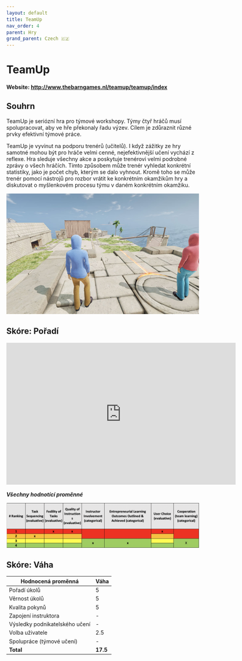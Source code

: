 ```yaml
---
layout: default
title: TeamUp
nav_order: 4
parent: Hry
grand_parent: Czech 🇨🇿
---
```


# TeamUp

#### Website: http://www.thebarngames.nl/teamup/teamup/index

## Souhrn

TeamUp je seriózní hra pro týmové workshopy. Týmy čtyř hráčů musí spolupracovat, aby ve hře překonaly řadu výzev. Cílem je zdůraznit různé prvky efektivní týmové práce.

TeamUp je vyvinut na podporu trenérů (učitelů). I když zážitky ze hry samotné mohou být pro hráče velmi cenné, nejefektivnější učení vychází z reflexe. Hra sleduje všechny akce a poskytuje trenérovi velmi podrobné zprávy o všech hráčích. Tímto způsobem může trenér vyhledat konkrétní statistiky, jako je počet chyb, kterým se dalo vyhnout. Kromě toho se může trenér pomocí nástrojů pro rozbor vrátit ke konkrétním okamžikům hry a diskutovat o myšlenkovém procesu týmu v daném konkrétním okamžiku.

![Image of Simbiz](../assets/teamup.jpg)

## Skóre: Pořadí

<iframe width="600" height="371" seamless frameborder="0" scrolling="no" src="https://docs.google.com/spreadsheets/d/e/2PACX-1vRQeSSNa-R2e3TA_gbRtNTG3-69Q0TsvFACQQct_vCGbwvci6NYCB5iWdA0Nlzw5RUHCZdxqINldR5G/pubchart?oid=746340513&amp;format=interactive"></iframe>

**_Všechny hodnotící proměnné_**

![Image of bizebee](../assets/teamupscore.png)

## Skóre: Váha

| **Hodnocená proměnná**         | **Váha** |
| ------------------------------ | -------- |
| Pořadí úkolů                   | 5        |
| Věrnost úkolů                  | 5        |
| Kvalita pokynů                 | 5        |
| Zapojení instruktora           | -        |
| Výsledky podnikatelského učení | -        |
| Volba uživatele                | 2.5      |
| Spolupráce (týmové učení)      | -        |
| **Total**                      | **17.5** |
